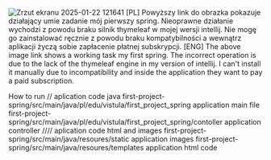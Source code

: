 ![Zrzut ekranu 2025-01-22 121641](https://github.com/user-attachments/assets/ef4c5d5f-357f-4667-8072-1840a1fec85b)
[PL] Powyższy link do obrazka pokazuje działający umie zadanie mój pierwszy spring. Nieoprawne działanie wychodzi z powodu braku silnik thymeleaf w mojej wersji intellij. Nie mogę go zainstalować ręcznie z powodu braku kompatybilności a wewnątrz aplikacji życzą sobie zapłacenie płatnej subskrypcji.
[ENG] The above image link shows a working task my first spring. 
The incorrect operation is due to the lack of the thymeleaf engine in my version of intellij. 
I can't install it manually due to incompatibility and inside the application they want to pay a paid subscription.

How to run 
// aplication code java
first-project-spring/src/main/java/pl/edu/vistula/first_project_spring    application main file     
first-project-spring/src/main/java/pl/edu/vistula/first_project_spring/contoller   application controller
//// aplication code html and images
first-project-spring/src/main/java/resoures/static  application images
first-project-spring/src/main/java/resoures/templates   application html code
